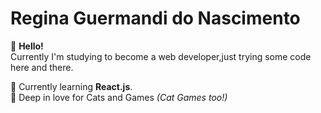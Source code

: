 # Regina Guermandi do Nascimento

 👋 <b>Hello!</b><br>
    Currently I'm studying to become a web developer,just trying some code here and there.
  

  🌱 Currently learning <b>React.js</b>.<br>
  💞️ Deep in love for Cats and Games <i>(Cat Games too!)</i> <br>
  

<!---
ReginaGuermandi/ReginaGuermandi is a ✨ special ✨ repository because its `README.md` (this file) appears on your GitHub profile.
You can click the Preview link to take a look at your changes.
--->
